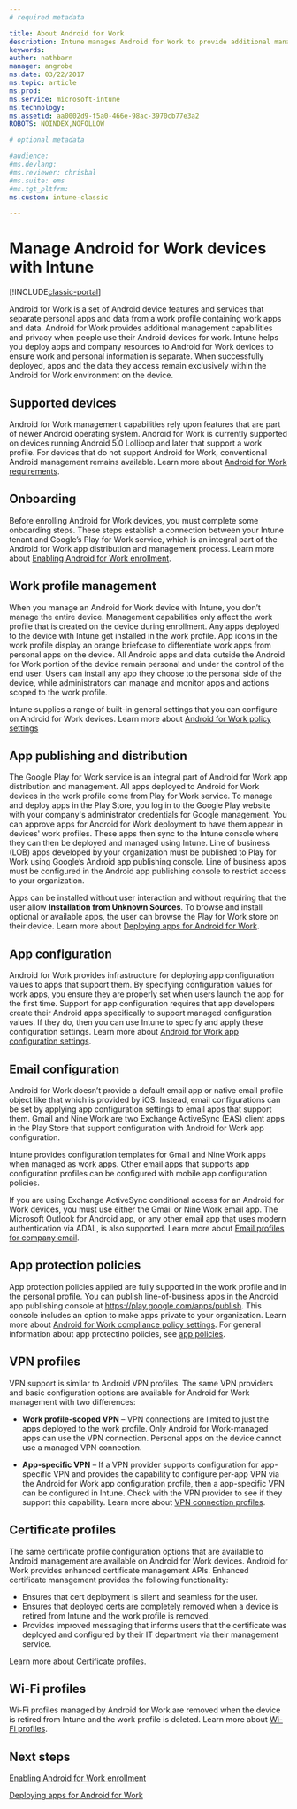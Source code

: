 ```yaml
---
# required metadata

title: About Android for Work 
description: Intune manages Android for Work to provide additional management capabilities and privacy when people use their Android devices for work.
keywords:
author: nathbarn
manager: angrobe
ms.date: 03/22/2017
ms.topic: article
ms.prod:
ms.service: microsoft-intune
ms.technology:
ms.assetid: aa0002d9-f5a0-466e-98ac-3970cb77e3a2ROBOTS: NOINDEX,NOFOLLOW

# optional metadata

#audience:
#ms.devlang:
#ms.reviewer: chrisbal
#ms.suite: ems
#ms.tgt_pltfrm:
ms.custom: intune-classic

---
```


# Manage Android for Work devices with Intune

[!INCLUDE[classic-portal](../includes/classic-portal.md)]

Android for Work is a set of Android device features and services that separate personal apps and data from a work profile containing work apps and data. Android for Work provides additional management capabilities and privacy when people use their Android devices for work. Intune helps you deploy apps and company resources to Android for Work devices to ensure work and personal information is separate. When successfully deployed, apps and the data they access remain exclusively within the Android for Work environment on the device.

## Supported devices

Android for Work management capabilities rely upon features that are part of newer Android operating system. Android for Work is currently supported on devices running Android 5.0 Lollipop and later that support a work profile. For devices that do not support Android for Work, conventional Android management remains available. Learn more about [Android for Work requirements](https://support.google.com/work/android/answer/6174145?hl=en&ref_topic=6151012).

## Onboarding

Before enrolling Android for Work devices, you must complete some onboarding steps. These steps establish a connection between your Intune tenant and Google’s Play for Work service, which is an integral part of the Android for Work app distribution and management process. Learn more about [Enabling Android for Work enrollment](/intune-classic/deploy-use/set-up-android-for-work).

## Work profile management

When you manage an Android for Work device with Intune, you don’t manage the entire device. Management capabilities only affect the work profile that is created on the device during enrollment. Any apps deployed to the device with Intune get installed in the work profile. App icons in the work profile display an orange briefcase to differentiate work apps from personal apps on the device. All Android apps and data outside the Android for Work portion of the device remain personal and under the control of the end user. Users can install any app they choose to the personal side of the device, while administrators can manage and monitor apps and actions scoped to the work profile.

Intune supplies a range of built-in general settings that you can configure on Android for Work devices. Learn more about [Android for Work policy settings](android-for-work-policy-settings-in-microsoft-intune.md)

## App publishing and distribution

The Google Play for Work service is an integral part of Android for Work app distribution and management. All apps deployed to Android for Work devices in the work profile come from Play for Work service. To manage and deploy apps in the Play Store, you log in to the Google Play website with your company's administrator credentials for Google management. You can approve apps for Android for Work deployment to have them appear in devices' work profiles. These apps then sync to the Intune console where they can then be deployed and managed using Intune. Line of business (LOB) apps developed by your organization must be published to Play for Work using Google’s Android app publishing console. Line of business apps must be configured in the Android app publishing console to restrict access to your organization.

Apps can be installed without user interaction and without requiring that the user allow **Installation from Unknown Sources**. To browse and install optional or available apps, the user can browse the Play for Work store on their device. Learn more about [Deploying apps for Android for Work](/intune-classic/deploy-use/android-for-work-apps).

## App configuration

Android for Work provides infrastructure for deploying app configuration values to apps that support them. By specifying configuration values for work apps, you ensure they are properly set when users launch the app for the first time. Support for app configuration requires that app developers create their Android apps specifically to support managed configuration values. If they do, then you can use Intune to specify and apply these configuration settings. Learn more about [Android for Work app configuration settings](afw-app-configuration-policy.md).

## Email configuration

Android for Work doesn’t provide a default email app or native email profile object like that which is provided by iOS. Instead, email configurations can be set by applying app configuration settings to email apps that support them. Gmail and Nine Work are two Exchange ActiveSync (EAS) client apps in the Play Store that support configuration with Android for Work app configuration.

Intune provides configuration templates for Gmail and Nine Work apps when managed as work apps. Other email apps that supports app configuration profiles can be configured with mobile app configuration policies.

If you are using Exchange ActiveSync conditional access for an Android for Work devices, you must use either the Gmail or Nine Work email app. The Microsoft Outlook for Android app, or any other email app that uses modern authentication via ADAL, is also supported. Learn more about [Email profiles for company email](configure-access-to-corporate-email-using-email-profiles-with-microsoft-intune.md).

## App protection policies

App protection policies applied are fully supported in the work profile and in the personal profile. You can publish line-of-business apps in the Android app publishing console at https://play.google.com/apps/publish. This console includes an option to make apps private to your organization. Learn more about [Android for Work compliance policy settings](afw-compliance-policy-settings-in-microsoft-intune.md). For general information about app protectino policies, see [app policies](protect-app-data-using-mobile-app-management-policies-with-microsoft-intune.md).

## VPN profiles

VPN support is similar to Android VPN profiles. The same VPN providers and basic configuration options are available for Android for Work management with two differences:

-  **Work profile-scoped VPN** – VPN connections are limited to just the apps deployed to the work profile. Only Android for Work-managed apps can use the VPN connection. Personal apps on the device cannot use a managed VPN connection.

-  **App-specific VPN** – If a VPN provider supports configuration for app-specific VPN and provides the capability to configure per-app VPN via the Android for Work app configuration profile, then a app-specific VPN can be configured in Intune. Check with the VPN provider to see if they support this capability. Learn more about [VPN connection profiles](vpn-connections-in-microsoft-intune.md).

## Certificate profiles

The same certificate profile configuration options that are available to Android management are available on Android for Work devices. Android for Work provides enhanced certificate management APIs. Enhanced certificate management provides the following functionality:

- Ensures that cert deployment is silent and seamless for the user.
-  Ensures that deployed certs are completely removed when a device is retired from Intune and the work profile is removed.
-  Provides improved messaging that informs users that the certificate was deployed and configured by their IT department via their management service.

Learn more about [Certificate profiles](secure-resource-access-with-certificate-profiles.md).

## Wi-Fi profiles

Wi-Fi profiles managed by Android for Work are removed when the device is retired from Intune and the work profile is deleted. Learn more about [Wi-Fi profiles](wi-fi-connections-in-microsoft-intune.md).

## Next steps
[Enabling Android for Work enrollment](/intune-classic/deploy-use/set-up-android-for-work)

[Deploying apps for Android for Work](/intune-classic/deploy-use/android-for-work-apps)
